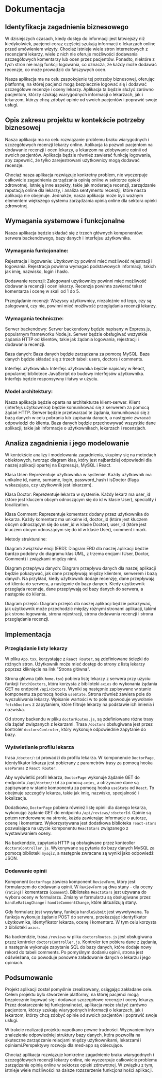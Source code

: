 # Dokumentacja

## Identyfikacja zagadnienia biznesowego

W dzisiejszych czasach, kiedy dostęp do informacji jest łatwiejszy niż kiedykolwiek, pacjenci coraz częściej szukają informacji o lekarzach online przed umówieniem wizyty. Chociaż istnieje wiele stron internetowych z recenzjami lekarzy, wiele z nich nie oferuje możliwości dodawania szczegółowych komentarzy lub ocen przez pacjentów. Ponadto, niektóre z tych stron nie mają funkcji logowania, co oznacza, że każdy może dodawać recenzje, co może prowadzić do fałszywych ocen.

Nasza aplikacja ma na celu zaspokojenie tej potrzeby biznesowej, oferując platformę, na której pacjenci mogą bezpiecznie logować się i dodawać szczegółowe recenzje i oceny lekarzy. Aplikacja ta będzie służyć zarówno pacjentom, którzy szukają wiarygodnych informacji o lekarzach, jak i lekarzom, którzy chcą zdobyć opinie od swoich pacjentów i poprawić swoje usługi.

## Opis zakresu projektu w kontekście potrzeby biznesowej

Nasza aplikacja ma na celu rozwiązanie problemu braku wiarygodnych i szczegółowych recenzji lekarzy online. Aplikacja ta pozwoli pacjentom na dodawanie recenzji i ocen lekarzy, a lekarzom na zdobywanie opinii od swoich pacjentów. Aplikacja będzie również zawierać funkcję logowania, aby zapewnić, że tylko zarejestrowani użytkownicy mogą dodawać recenzje.

Chociaż nasza aplikacja rozwiązuje konkretny problem, nie wyczerpuje całkowicie zagadnienia zarządzania opinią online w sektorze opieki zdrowotnej. Istnieją inne aspekty, takie jak moderacja recenzji, zarządzanie reputacją online dla lekarzy, i analiza sentymentu recenzji, które nasza aplikacja nie obejmuje. Jednakże, nasza aplikacja może być ważnym elementem większego systemu zarządzania opinią online dla sektora opieki zdrowotnej.

## Wymagania systemowe i funkcjonalne

Nasza aplikacja będzie składać się z trzech głównych komponentów: serwera backendowego, bazy danych i interfejsu użytkownika.

### Wymagania funkcjonalne:

Rejestracja i logowanie: Użytkownicy powinni mieć możliwość rejestracji i logowania. Rejestracja powinna wymagać podstawowych informacji, takich jak imię, nazwisko, login i hasło.

Dodawanie recenzji: Zalogowani użytkownicy powinni mieć możliwość dodawania recenzji i ocen lekarzy. Recenzja powinna zawierać tekst komentarza i ocenę w skali od 1 do 5.

Przeglądanie recenzji: Wszyscy użytkownicy, niezależnie od tego, czy są zalogowani, czy nie, powinni mieć możliwość przeglądania recenzji lekarzy.

### Wymagania techniczne:

Serwer backendowy: Serwer backendowy będzie napisany w Express.js, popularnym frameworku Node.js. Serwer będzie obsługiwać wszystkie żądania HTTP od klientów, takie jak żądania logowania, rejestracji i dodawania recenzji.

Baza danych: Baza danych będzie zarządzana za pomocą MySQL. Baza danych będzie składać się z trzech tabel: users, doctors i comments.

Interfejs użytkownika: Interfejs użytkownika będzie napisany w React, popularnej bibliotece JavaScript do budowy interfejsów użytkownika. Interfejs będzie responsywny i łatwy w użyciu.

### Model architektury:

Nasza aplikacja będzie oparta na architekturze klient-serwer. Klient (interfejs użytkownika) będzie komunikować się z serwerem za pomocą żądań HTTP. Serwer będzie przetwarzać te żądania, komunikować się z bazą danych w celu pobrania lub zapisania danych, a następnie zwracać odpowiedzi do klienta. Baza danych będzie przechowywać wszystkie dane aplikacji, takie jak informacje o użytkownikach, lekarzach i recenzjach.

## Analiza zagadnienia i jego modelowanie

W kontekście analizy i modelowania zagadnienia, skupimy się na metodach obiektowych, tworząc diagram klas, który jest najbardziej odpowiedni dla naszej aplikacji opartej na Express.js, MySQL i React.

Klasa User: Reprezentuje użytkownika w systemie. Każdy użytkownik ma unikalne id, name, surname, login, password_hash i isDoctor (flaga wskazująca, czy użytkownik jest lekarzem).

Klasa Doctor: Reprezentuje lekarza w systemie. Każdy lekarz ma user_id (które jest kluczem obcym odnoszącym się do id w klasie User), speciality i localization.

Klasa Comment: Reprezentuje komentarz dodany przez użytkownika do lekarza. Każdy komentarz ma unikalne id, doctor_id (które jest kluczem obcym odnoszącym się do user_id w klasie Doctor), user_id (które jest kluczem obcym odnoszącym się do id w klasie User), comment i mark.

Metody strukturalne:

Diagram związków encji (ERD): Diagram ERD dla naszej aplikacji będzie bardzo podobny do diagramu klas UML, z trzema encjami (User, Doctor, Comment) i związkami między nimi.

Diagram przepływu danych: Diagram przepływu danych dla naszej aplikacji będzie pokazywać, jak dane przepływają między klientem, serwerem i bazą danych. Na przykład, kiedy użytkownik dodaje recenzję, dane przepływają od klienta do serwera, a następnie do bazy danych. Kiedy użytkownik przegląda recenzje, dane przepływają od bazy danych do serwera, a następnie do klienta.

Diagram przejść: Diagram przejść dla naszej aplikacji będzie pokazywać, jak użytkownik może przechodzić między różnymi stronami aplikacji, takimi jak strona logowania, strona rejestracji, strona dodawania recenzji i strona przeglądania recenzji.

## Implementacja

### Przeglądanie listy lekarzy

W pliku `App.tsx`, korzystając z `React Router`, są zdefiniowane ścieżki do różnych stron. Użytkownik może mieć dostęp do strony z listą lekarzy poprzez kliknięcie na link "Strona główna".

Strona główna (plik `home.tsx`) pobiera listę lekarzy z serwera przy użyciu funkcji `fetchDoctors`, która korzysta z biblioteki `axios` do wykonania żądania GET na endpoint `/api/doctors`. Wyniki są następnie zapisywane w stanie komponentu za pomocą hooka `useState`. Strona również zawiera pole do wyszukiwania lekarzy. Wpisanie wartości w to pole spowoduje wywołanie `fetchDoctors` z zapytaniem, które filtruje lekarzy na podstawie ich imienia i nazwiska.

Od strony backendu w pliku `doctorRoutes.js`, są zdefiniowane różne trasy dla żądań związanych z lekarzami. Trasa `/doctors` obsługiwana jest przez kontroler `doctorsControler`, który wykonuje odpowiednie zapytanie do bazy.

### Wyświetlanie profilu lekarza

trasa `/doctor/:id` prowadzi do profilu lekarza. W komponencie `DoctorPage`, identyfikator lekarza jest pobierany z parametrów trasy za pomocą hooka `useParams` z `React Router`.

Aby wyświetlić profil lekarza, `DoctorPage` wykonuje żądanie GET do endpointu `/api/doctor/:id` za pomocą `axios`, a otrzymane dane są zapisywane w stanie komponentu za pomocą hooka `useState` od `React`. To obejmuje szczegóły lekarza, takie jak imię, nazwisko, specjalność i lokalizacja.

Dodatkowo, `DoctorPage` pobiera również listę opinii dla danego lekarza, wykonując żądanie GET do endpointu `/api/reviews/:doctorId`. Opinie są potem renderowane na stronie, każda zawierając informacje o autorze, ocenę i komentarz.
Wykorzystywana jest dodatkowa biblioteka `react-stars` pozwalająca na użycie komponentu `ReactStars` związanego z wystawiwaniem oceny.

Na backendzie, zapytania HTTP są obsługiwane przez konteoller `doctorsController.js`. Wykonywane są pytania do bazy danych MySQL za pomocą biblioteki `mysql2`, a następnie zwracane są wyniki jako odpowiedź JSON.

### Dodawanie opinii

Komponent `DoctorPage` zawiera komponent `ReviewForm`, który jest formularzem do dodawania opinii. W `ReviewForm` są dwa stany - dla oceny (`rating`) i komentarza (`comment`). Biblioteka `ReactStars` jest używana do wyboru oceny w formularzu. Zmiany w formularzu są obsługiwane przez `handleRatingChange` i `handleCommentChange`, które aktualizują stany.

Gdy formularz jest wysyłany, funkcja `handleSubmit` jest wywoływana. Ta funkcja wykonuje żądanie POST do serwera, przekazując identyfikator użytkownika, identyfikator lekarza, ocenę i komentarz. W tym celu korzysta z biblioteki `axios`.

Na backendzie, trasa `/reviews` w pliku `doctorsRoutes.js` jest obsługiwana przez kontroler `doctorsController.js`. Kontroler ten pobiera dane z żądania, a następnie wykonuje zapytanie SQL do bazy danych, które dodaje nowy rekord do tabeli comments. 
Po pomyślnym dodaniu opinii, strona jest odświeżana, co powoduje ponowne załadowanie danych o lekarzu i jego opiniach.

## Podsumowanie

Projekt aplikacji został pomyślnie zrealizowany, osiągając zakładane cele. Celem projektu było stworzenie platformy, na której pacjenci mogą bezpiecznie logować się i dodawać szczegółowe recenzje i oceny lekarzy. Przez dostarczenie tej funkcjonalności, aplikacja może służyć zarówno pacjentom, którzy szukają wiarygodnych informacji o lekarzach, jak i lekarzom, którzy chcą zdobyć opinie od swoich pacjentów i poprawić swoje usługi.

W trakcie realizacji projektu napotkano pewne trudności. Wyzwaniem było znalezienie odpowiedniej struktury bazy danych, która pozwoliła na skuteczne zarządzanie relacjami między użytkownikami, lekarzami i opiniami.Perspektywy rozwoju dla med-app są obiecujące. 

Chociaż aplikacja rozwiązuje konkretne zagadnienie braku wiarygodnych i szczegółowych recenzji lekarzy online, nie wyczerpuje całkowicie problemu zarządzania opinią online w sektorze opieki zdrowotnej. W związku z tym, istnieje wiele możliwości na dalsze rozszerzenie funkcjonalności aplikacji.

